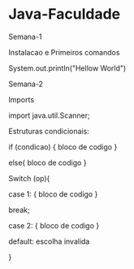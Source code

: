 # Java-Faculdade

Semana-1

Instalacao e Primeiros comandos

System.out.println("Hellow World")

Semana-2


Imports

import java.util.Scanner;

Estruturas condicionais:

if (condicao) {
    bloco de codigo
}

else{
  bloco de codigo
}

Switch (op){

  case 1: {
    bloco de codigo
  }
  
  break;
  
  case 2: {
    bloco de codigo
  }
  
  default:
      escolha invalida

}
